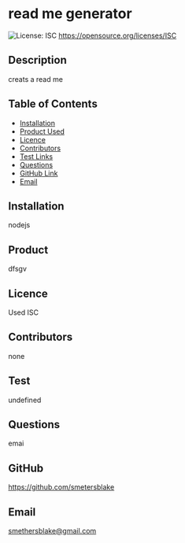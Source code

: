 # read me generator
  
  ![License: ISC](https://img.shields.io/badge/License-ISC-yellow.svg) https://opensource.org/licenses/ISC
  ## Description
  creats a read me

  ## Table of Contents
  * [Installation](#Installation)
  * [Product Used](#Product)
  * [Licence](#Licence)
  * [Contributors](#Contributors)
  * [Test Links](#Test)
  * [Questions](#Questions)
  * [GitHub Link](#GitHub)
  * [Email](#Email)

  ## Installation
  nodejs

  ## Product
  dfsgv

  ## Licence
  Used ISC

  ## Contributors
  none

  ## Test
  undefined

  ## Questions
  emai

  ## GitHub
  https://github.com/smetersblake

  ## Email
  smethersblake@gmail.com
